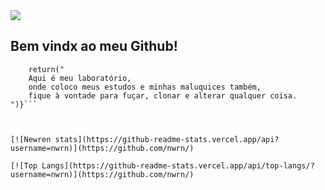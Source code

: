 <img src="https://i.giphy.com/media/VbnUQpnihPSIgIXuZv/giphy.webp"/>


## Bem vindx ao meu Github!



```public static void Newren{
	return("
	Aqui é meu laboratório, 
	onde coloco meus estudos e minhas maluquices também, 
	fique à vontade para fuçar, clonar e alterar qualquer coisa. ")}```



[![Newren stats](https://github-readme-stats.vercel.app/api?username=nwrn)](https://github.com/nwrn/)

[![Top Langs](https://github-readme-stats.vercel.app/api/top-langs/?username=nwrn)](https://github.com/nwrn/)
